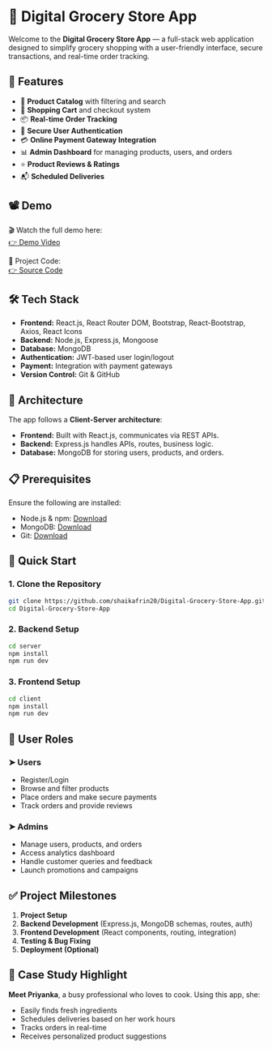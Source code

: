 # 🛒 Digital Grocery Store App

Welcome to the **Digital Grocery Store App** — a full-stack web application designed to simplify grocery shopping with a user-friendly interface, secure transactions, and real-time order tracking.

## 🌟 Features

- 🥬 **Product Catalog** with filtering and search
- 🛒 **Shopping Cart** and checkout system
- 📦 **Real-time Order Tracking**
- 🔐 **Secure User Authentication**
- 💳 **Online Payment Gateway Integration**
- 📊 **Admin Dashboard** for managing products, users, and orders
- ⭐ **Product Reviews & Ratings**
- 📬 **Scheduled Deliveries**

## 📽 Demo

🎬 Watch the full demo here:  
[👉 Demo Video](https://drive.google.com/file/d/1HLowcIqs2d8lxTprS2jqPmR4AOnUW8xD/view?usp=drive_link)

📂 Project Code:  
[👉 Source Code](https://drive.google.com/drive/folders/1RP-29p9mf-bbLAK5r7S4HSF_Itai0i1G?usp=drive_link)

## 🛠 Tech Stack

- **Frontend:** React.js, React Router DOM, Bootstrap, React-Bootstrap, Axios, React Icons  
- **Backend:** Node.js, Express.js, Mongoose  
- **Database:** MongoDB  
- **Authentication:** JWT-based user login/logout  
- **Payment:** Integration with payment gateways  
- **Version Control:** Git & GitHub

## 📐 Architecture

The app follows a **Client-Server architecture**:
- **Frontend:** Built with React.js, communicates via REST APIs.
- **Backend:** Express.js handles APIs, routes, business logic.
- **Database:** MongoDB for storing users, products, and orders.

## 📋 Prerequisites

Ensure the following are installed:
- Node.js & npm: [Download](https://nodejs.org/en/download/)
- MongoDB: [Download](https://www.mongodb.com/try/download/community)
- Git: [Download](https://git-scm.com/downloads)

## 🚀 Quick Start

### 1. Clone the Repository

```bash
git clone https://github.com/shaikafrin20/Digital-Grocery-Store-App.git
cd Digital-Grocery-Store-App
```

### 2. Backend Setup

```bash
cd server
npm install
npm run dev
```

### 3. Frontend Setup

```bash
cd client
npm install
npm run dev
```

## 👤 User Roles

### ➤ Users
- Register/Login
- Browse and filter products
- Place orders and make secure payments
- Track orders and provide reviews

### ➤ Admins
- Manage users, products, and orders
- Access analytics dashboard
- Handle customer queries and feedback
- Launch promotions and campaigns

## ✅ Project Milestones

1. **Project Setup**  
2. **Backend Development** (Express.js, MongoDB schemas, routes, auth)  
3. **Frontend Development** (React components, routing, integration)  
4. **Testing & Bug Fixing**  
5. **Deployment (Optional)**

## 🧠 Case Study Highlight

**Meet Priyanka**, a busy professional who loves to cook. Using this app, she:
- Easily finds fresh ingredients
- Schedules deliveries based on her work hours
- Tracks orders in real-time
- Receives personalized product suggestions

